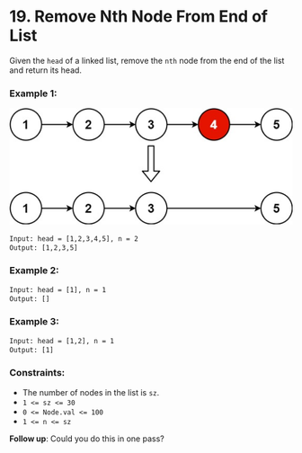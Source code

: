 # 19. Remove Nth Node From End of List

Given the `head` of a linked list, remove the `nth` node from the end of the list and return its head.

### Example 1:

![image](remove_ex1.jpg)

```text
Input: head = [1,2,3,4,5], n = 2
Output: [1,2,3,5]
```

### Example 2:

```text
Input: head = [1], n = 1
Output: []
```

### Example 3:

```text
Input: head = [1,2], n = 1
Output: [1]
```

### Constraints:

- The number of nodes in the list is `sz`.
- `1 <= sz <= 30`
- `0 <= Node.val <= 100`
- `1 <= n <= sz`

**Follow up**: Could you do this in one pass?
